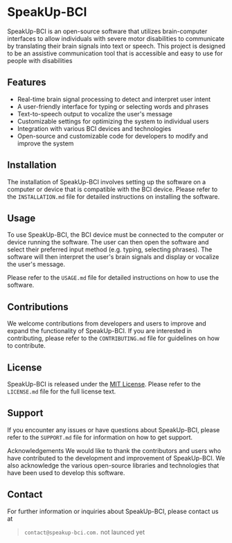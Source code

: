 # SpeakUp-BCI

SpeakUp-BCI is an open-source software that utilizes brain-computer interfaces to allow individuals with severe motor disabilities to communicate by translating their brain signals into text or speech. This project is designed to be an assistive communication tool that is accessible and easy to use for people with disabilities


## Features
* Real-time brain signal processing to detect and interpret user intent
* A user-friendly interface for typing or selecting words and phrases
* Text-to-speech output to vocalize the user's message
* Customizable settings for optimizing the system to individual users
* Integration with various BCI devices and technologies
* Open-source and customizable code for developers to modify and improve the system


## Installation
The installation of SpeakUp-BCI involves setting up the software on a computer or device that is compatible with the BCI device. Please refer to the `INSTALLATION.md` file for detailed instructions on installing the software.


## Usage
To use SpeakUp-BCI, the BCI device must be connected to the computer or device running the software. The user can then open the software and select their preferred input method (e.g. typing, selecting phrases). The software will then interpret the user's brain signals and display or vocalize the user's message.

Please refer to the `USAGE.md` file for detailed instructions on how to use the software.

## Contributions
We welcome contributions from developers and users to improve and expand the functionality of SpeakUp-BCI. If you are interested in contributing, please refer to the `CONTRIBUTING.md` file for guidelines on how to contribute.


## License
SpeakUp-BCI is released under the [MIT License](https://github.com/AnthonyByansi/SpeakUp-BCI/blob/main/LICENSE). Please refer to the `LICENSE.md` file for the full license text.


## Support
If you encounter any issues or have questions about SpeakUp-BCI, please refer to the `SUPPORT.md` file for information on how to get support.

Acknowledgements
We would like to thank the contributors and users who have contributed to the development and improvement of SpeakUp-BCI. We also acknowledge the various open-source libraries and technologies that have been used to develop this software.

## Contact
For further information or inquiries about SpeakUp-BCI, please contact us at 
> `contact@speakup-bci.com.` not launced yet
